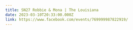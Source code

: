 ```yaml
---
title: SN27 Robbie & Mona | The Louisiana
date: 2023-03-10T20:33:00.000Z
link: https://www.facebook.com/events/769999987822919/
---
```

